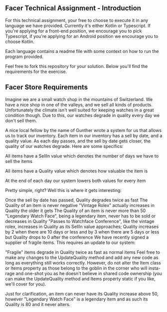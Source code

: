## Facer Technical Assignment - Introduction

For this technical assignment, your free to choose to execute it in any language we have provided. Currently it's either Kotlin or Typescript. If you're applying for a front-end position, we encourage you to pick Typescript, if you're applying for an Android position we encourage you to choose Kotlin.

Each language contains a readme file with some context on how to run the program provided.

Feel free to fork this repository for your solution. Below you'll find the requirements for the exercise. 


## Facer Store Requirements

Imagine we are a small watch shop in the mountains of Switzerland. We have a nice shop in one of the valleys, and we sell all kinds of products. Unfortunately the climate isn't well suited for keeping watches in a great condition though. Due to this, our watches degrade in quality every day we don't sell them.

A nice local fellow by the name of Gunther wrote a system for us that allows us to track our inventory. Each item in our inventory has a sell by date, and a quality value. As each day passes, and the sell by date gets closer, the quality of our watches degrade. Here are some specifics:

All items have a SellIn value which denotes the number of days we have to sell the items

All items have a Quality value which denotes how valuable the item is

At the end of each day our system lowers both values for every item

Pretty simple, right? Well this is where it gets interesting:

Once the sell by date has passed, Quality degrades twice as fast
The Quality of an item is never negative
"Vintage Rolex" actually increases in Quality the older it gets
The Quality of an item is never more than 50
"Legendary Watch Face", being a legendary item, never has to be sold or decreases in Quality
"Passes to Watchface Conference", like the vintage rolex, increases in Quality as its SellIn value approaches;
Quality increases by 2 when there are 10 days or less and by 3 when there are 5 days or less but
Quality drops to 0 after the conference
We have recently signed a supplier of fragile items. This requires an update to our system:

"Fragile" items degrade in Quality twice as fast as normal items
Feel free to make any changes to the UpdateQuality method and add any new code as long as everything still works correctly. However, do not alter the Item class or Items property as those belong to the goblin in the corner who will insta-rage and one-shot you as he doesn't believe in shared code ownership (you can make the UpdateQuality method and Items property static if you like, we'll cover for you).

Just for clarification, an item can never have its Quality increase above 50, however "Legendary Watch Face" is a legendary item and as such its Quality is 80 and it never alters.